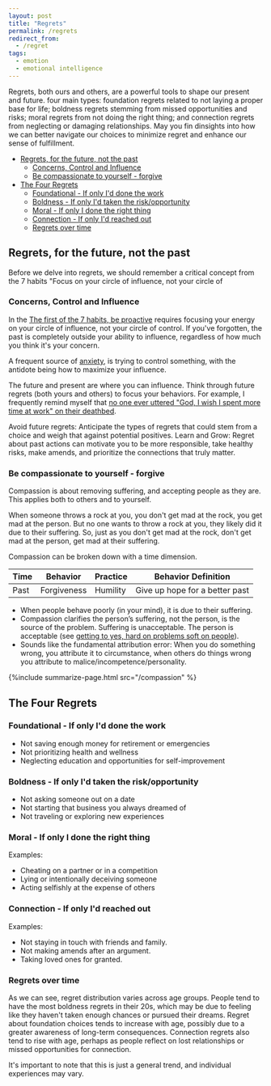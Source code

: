 ```yaml
---
layout: post
title: "Regrets"
permalink: /regrets
redirect_from:
  - /regret
tags:
  - emotion
  - emotional intelligence
---
```


Regrets, both ours and others, are a powerful tools to shape our present and future. four main types: foundation regrets related to not laying a proper base for life; boldness regrets stemming from missed opportunities and risks; moral regrets from not doing the right thing; and connection regrets from neglecting or damaging relationships. May you fin dinsights into how we can better navigate our choices to minimize regret and enhance our sense of fulfillment.

<!-- prettier-ignore-start -->

<!-- vim-markdown-toc-start -->

- [Regrets, for the future, not the past](#regrets-for-the-future-not-the-past)
    - [Concerns, Control and Influence](#concerns-control-and-influence)
    - [Be compassionate to yourself - forgive](#be-compassionate-to-yourself---forgive)
- [The Four Regrets](#the-four-regrets)
    - [Foundational - If only I'd done the work](#foundational---if-only-id-done-the-work)
    - [Boldness - If only I'd taken the risk/opportunity](#boldness---if-only-id-taken-the-riskopportunity)
    - [Moral - If only I done the right thing](#moral---if-only-i-done-the-right-thing)
    - [Connection - If only I'd reached out](#connection---if-only-id-reached-out)
    - [Regrets over time](#regrets-over-time)

<!-- vim-markdown-toc-end -->
<!-- prettier-ignore-end -->

## Regrets, for the future, not the past

Before we delve into regrets, we should remember a critical concept from the 7 habits "Focus on your circle of influence, not your circle of

### Concerns, Control and Influence

In the [The first of the 7 habits, be proactive](/7h-c1) requires focusing your energy on your circle of influence, not your circle of control. If you've forgotten, the past is completely outside your ability to influence, regardless of how much you think it's your concern.

A frequent source of [anxiety](/mental-pain), is trying to control something, with the antidote being how to maximize your influence.

The future and present are where you can influence. Think through future regrets (both yours and others) to focus your behaviors. For example, I frequently remind myself that [no one ever uttered "God, I wish I spent more time at work" on their deathbed](/wlb-manifesto).

Avoid future regrets: Anticipate the types of regrets that could stem from a choice and weigh that against potential positives.
Learn and Grow: Regret about past actions can motivate you to be more responsible, take healthy risks, make amends, and prioritize the connections that truly matter.

### Be compassionate to yourself - forgive

Compassion is about removing suffering, and accepting people as they are. This applies both to others and to yourself.

When someone throws a rock at you, you don't get mad at the rock, you get mad at the person. But no one wants to throw a rock at you, they likely did it due to their suffering. So, just as you don't get mad at the rock, don't get mad at the person, get mad at their suffering.

Compassion can be broken down with a time dimension.

| Time | Behavior    | Practice | Behavior Definition            |
| ---- | ----------- | -------- | ------------------------------ |
| Past | Forgiveness | Humility | Give up hope for a better past |

- When people behave poorly (in your mind), it is due to their suffering.
- Compassion clarifies the person’s suffering, not the person, is the source of the problem. Suffering is unacceptable. The person is acceptable (see [getting to yes, hard on problems soft on people](/gty)).
- Sounds like the fundamental attribution error: When you do something wrong, you attribute it to circumstance, when others do things wrong you attribute to malice/incompetence/personality.

{%include summarize-page.html src="/compassion" %}

## The Four Regrets

### Foundational - If only I'd done the work

- Not saving enough money for retirement or emergencies
- Not prioritizing health and wellness
- Neglecting education and opportunities for self-improvement

### Boldness - If only I'd taken the risk/opportunity

- Not asking someone out on a date
- Not starting that business you always dreamed of
- Not traveling or exploring new experiences

### Moral - If only I done the right thing

Examples:

- Cheating on a partner or in a competition
- Lying or intentionally deceiving someone
- Acting selfishly at the expense of others

### Connection - If only I'd reached out

Examples:

- Not staying in touch with friends and family.
- Not making amends after an argument.
- Taking loved ones for granted.

### Regrets over time

As we can see, regret distribution varies across age groups. People tend to have the most boldness regrets in their 20s, which may be due to feeling like they haven't taken enough chances or pursued their dreams. Regret about foundation choices tends to increase with age, possibly due to a greater awareness of long-term consequences. Connection regrets also tend to rise with age, perhaps as people reflect on lost relationships or missed opportunities for connection.

It's important to note that this is just a general trend, and individual experiences may vary.

<script src="https://cdnjs.cloudflare.com/ajax/libs/Chart.js/3.6.2/chart.min.js" integrity="sha512-tMabqarPtykgDtdtSqCL3uLVM0gS1ZkUAVhRFu1vSEFgvB73niFQWJuvviDyBGBH22Lcau4rHB5p2K2T0Xvr6Q==" crossorigin="anonymous" referrerpolicy="no-referrer"></script>

<canvas id="chart-regrets-over-time"></canvas>

<script>
defer(() => {
  const ctx = "chart-regrets-over-time";
  
  const myChart = new Chart(ctx, {
    type: 'line',
    data: {
      labels: ['20s', '30s', '40s', '50s', '60s', '70s+'],
      datasets: [
        {
          label: 'Foundational',
          data: [15, 20, 25, 20, 15, 10],
          borderColor: 'rgba(255, 99, 132, 0.8)',       // Red
          backgroundColor: 'rgba(255, 99, 132, 0.2)',
          tension: 0.4,
        },
        {
          label: 'Boldness',
          data: [35, 30, 25, 20, 15, 10],
          borderColor: 'rgba(54, 162, 235, 0.8)',       // Blue
          backgroundColor: 'rgba(54, 162, 235, 0.2)',
          tension: 0.4,
        },
        {
          label: 'Moral',
          data: [25, 20, 20, 30, 35, 40],
          borderColor: 'rgba(255, 206, 86, 0.8)',       // Yellow
          backgroundColor: 'rgba(255, 206, 86, 0.2)',
          tension: 0.4,
        },
        {
          label: 'Connection',
          data: [25, 30, 30, 30, 35, 40],
          borderColor: 'rgba(75, 192, 192, 0.8)',       // Green
          backgroundColor: 'rgba(75, 192, 192, 0.2)',
          tension: 0.4,
        }
      ]
    },
    options: {
      plugins: {
        title: {
          display: true,
          text: 'Regret Distribution by Age Group (%)'
        },
        legend: {
          display: true,
          position: 'top'
        }
      },
      scales: {
        y: {
          beginAtZero: true,
          max: 45,
          title: {
            display: true,
            text: 'Percentage (%)'
          }
        },
        x: {
          title: {
            display: true,
            text: 'Age Decade'
          }
        }
      },
      elements: {
        point: {
          radius: 4
        }
      }
    }
  });
  console.log(ctx, myChart);
});
</script>
